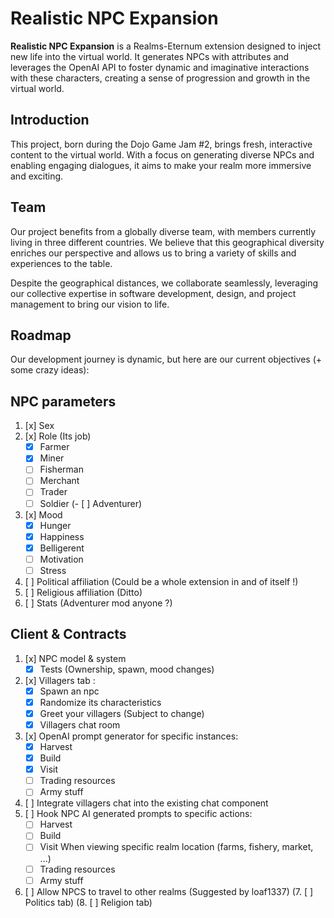 # Realistic NPC Expansion

**Realistic NPC Expansion** is a Realms-Eternum extension designed to inject new life into the virtual world. It generates NPCs with attributes and leverages the OpenAI API to foster dynamic and imaginative interactions with these characters, creating a sense of progression and growth in the virtual world.

## Introduction

This project, born during the Dojo Game Jam #2, brings fresh, interactive content to the virtual world. With a focus on generating diverse NPCs and enabling engaging dialogues, it aims to make your realm more immersive and exciting.

## Team

Our project benefits from a globally diverse team, with members currently living in three different countries. We believe that this geographical diversity enriches our perspective and allows us to bring a variety of skills and experiences to the table.

Despite the geographical distances, we collaborate seamlessly, leveraging our collective expertise in software development, design, and project management to bring our vision to life.

## Roadmap

Our development journey is dynamic, but here are our current objectives (+ some crazy ideas):

## NPC parameters
1. [x] Sex
2. [x] Role (Its job)
    - [x] Farmer
    - [X] Miner
    - [ ] Fisherman
    - [ ] Merchant
    - [ ] Trader
    - [ ] Soldier
    (- [ ] Adventurer)
3. [x] Mood
    - [x] Hunger
    - [x] Happiness
    - [x] Belligerent
    - [ ] Motivation
    - [ ] Stress 
4. [ ] Political affiliation (Could be a whole extension in and of itself !)
5. [ ] Religious affiliation (Ditto)
6. [ ] Stats (Adventurer mod anyone ?)

## Client & Contracts
1. [x] NPC model & system
    - [x] Tests (Ownership, spawn, mood changes)
2. [x] Villagers tab :
    - [x] Spawn an npc
    - [x] Randomize its characteristics
    - [x] Greet your villagers (Subject to change)
    - [x] Villagers chat room
3. [x] OpenAI prompt generator for specific instances:
    - [x] Harvest
    - [x] Build
    - [x] Visit
    - [ ] Trading resources
    - [ ] Army stuff
4. [ ] Integrate villagers chat into the existing chat component
5. [ ] Hook NPC AI generated prompts to specific actions:
    - [ ] Harvest
    - [ ] Build
    - [ ] Visit When viewing specific realm location (farms, fishery, market, ...)
    - [ ] Trading resources
    - [ ] Army stuff
6. [ ] Allow NPCS to travel to other realms (Suggested by loaf1337)
(7. [ ] Politics tab)
(8. [ ] Religion tab)

